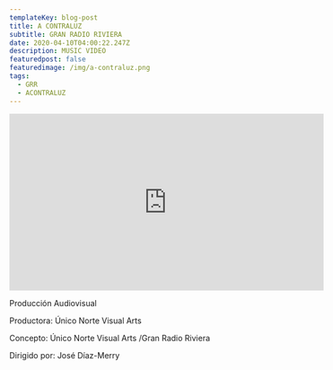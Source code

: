 ```yaml
---
templateKey: blog-post
title: A CONTRALUZ
subtitle: GRAN RADIO RIVIERA
date: 2020-04-10T04:00:22.247Z
description: MUSIC VIDEO
featuredpost: false
featuredimage: /img/a-contraluz.png
tags:
  - GRR
  - ACONTRALUZ
---
```

<iframe width="560" height="315" src="https://www.youtube.com/embed/ptuInu7qRn0" title="YouTube video player" frameborder="0" allow="accelerometer; autoplay; clipboard-write; encrypted-media; gyroscope; picture-in-picture" allowfullscreen></iframe>

Producción Audiovisual

Productora: Único Norte Visual Arts 

Concepto: Único Norte Visual Arts /Gran Radio Riviera 

Dirigido por: José Díaz-Merry